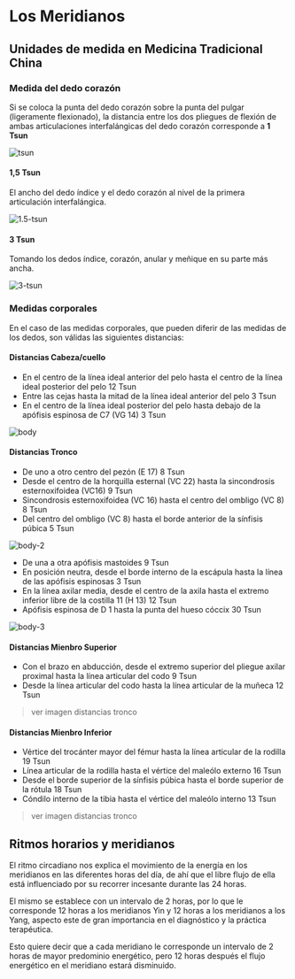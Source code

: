 # Los Meridianos

## Unidades de medida en Medicina Tradicional China

### Medida del dedo corazón

Si se coloca la punta del dedo corazón sobre la punta del pulgar (ligeramente flexionado), la distancia entre los dos pliegues de flexión de ambas articulaciones interfalángicas del dedo corazón corresponde a **1 Tsun**

![tsun](10/1.png)

#### 1,5 Tsun

El ancho del dedo índice y el dedo corazón al nivel de la primera articulación interfalángica.

![1.5-tsun](10/2.png)

#### 3 Tsun

Tomando los dedos índice, corazón, anular y meñique en su parte más ancha.

![3-tsun](10/3.png)

### Medidas corporales

En el caso de las medidas corporales, que pueden diferir de las medidas de los dedos, son válidas las siguientes distancias:

#### Distancias Cabeza/cuello 

- En el centro de la línea ideal anterior del pelo hasta el centro de la línea ideal posterior del pelo 12 Tsun
- Entre las cejas hasta la mitad de la línea ideal anterior del pelo 3 Tsun
- En el centro de la línea ideal posterior del pelo hasta debajo de la apófisis espinosa de C7 (VG 14)
3 Tsun

![body](10/4.png)

#### Distancias Tronco

- De uno a otro centro del pezón (E 17) 8 Tsun
- Desde el centro de la horquilla esternal (VC 22) hasta la sincondrosis esternoxifoidea (VC16) 9 Tsun
- Sincondrosis esternoxifoidea (VC 16) hasta el centro del ombligo (VC 8) 8 Tsun
- Del centro del ombligo (VC 8) hasta el borde anterior de la sínfisis púbica 5 Tsun

![body-2](10/5.png)

- De una a otra apófisis mastoides 9 Tsun
- En posición neutra, desde el borde interno de la escápula hasta la línea de las apófisis espinosas 3 Tsun
- En la línea axilar media, desde el centro de la axila hasta el extremo inferior libre de la costilla 11 (H 13) 12 Tsun
- Apófisis espinosa de D 1 hasta la punta del hueso cóccix 30 Tsun

![body-3](10/6.png)

#### Distancias Mienbro Superior

- Con el brazo en abducción, desde el extremo superior del pliegue axilar proximal hasta la línea articular del codo 9 Tsun
- Desde la línea articular del codo hasta la línea articular de la muñeca 12 Tsun
> ver imagen distancias tronco

#### Distancias Mienbro Inferior
- Vértice del trocánter mayor del fémur hasta la línea articular de la rodilla 19 Tsun
- Línea articular de la rodilla hasta el vértice del maleólo externo 16 Tsun
- Desde el borde superior de la sínfisis púbica hasta el borde superior de la rótula 18 Tsun
- Cóndilo interno de la tibia hasta el vértice del maleólo interno 13 Tsun
> ver imagen distancias tronco

## Ritmos horarios y meridianos

El ritmo circadiano nos explica el movimiento de la energía en los meridianos en las diferentes horas del día, de ahí que el libre flujo de ella está influenciado por su recorrer incesante durante las 24 horas.

El mismo se establece con un intervalo de 2 horas, por lo que le corresponde 12 horas a los meridianos Yin y 12 horas a los meridianos a los Yang, aspecto este de gran importancia en el diagnóstico y la práctica terapéutica.

Esto quiere decir que a cada meridiano le corresponde un intervalo de 2 horas de mayor predominio energético, pero 12 horas después el flujo energético en el meridiano estará disminuido.

